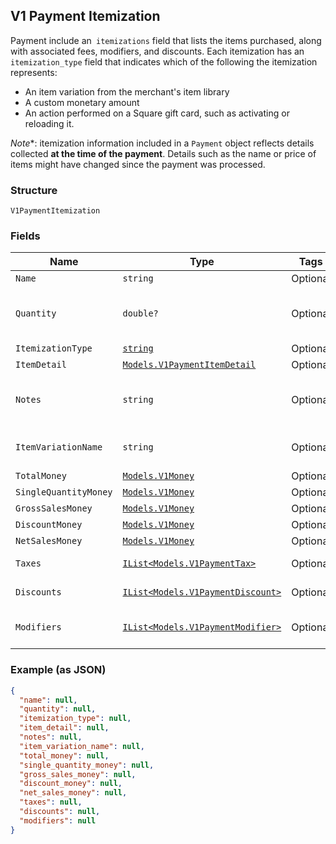 ## V1 Payment Itemization

Payment include an` itemizations` field that lists the items purchased,
along with associated fees, modifiers, and discounts. Each itemization has an
`itemization_type` field that indicates which of the following the itemization
represents:

<ul>
<li>An item variation from the merchant's item library</li>
<li>A custom monetary amount</li>
<li>
An action performed on a Square gift card, such as activating or
reloading it.
</li>
</ul>

*Note**: itemization information included in a `Payment` object reflects
details collected **at the time of the payment**. Details such as the name or
price of items might have changed since the payment was processed.

### Structure

`V1PaymentItemization`

### Fields

| Name | Type | Tags | Description |
|  --- | --- | --- | --- |
| `Name` | `string` | Optional | The item's name. |
| `Quantity` | `double?` | Optional | The quantity of the item purchased. This can be a decimal value. |
| `ItemizationType` | [`string`](/doc/models/v1-payment-itemization-itemization-type.md) | Optional | - |
| `ItemDetail` | [`Models.V1PaymentItemDetail`](/doc/models/v1-payment-item-detail.md) | Optional | V1PaymentItemDetail |
| `Notes` | `string` | Optional | Notes entered by the merchant about the item at the time of payment, if any. |
| `ItemVariationName` | `string` | Optional | The name of the item variation purchased, if any. |
| `TotalMoney` | [`Models.V1Money`](/doc/models/v1-money.md) | Optional | - |
| `SingleQuantityMoney` | [`Models.V1Money`](/doc/models/v1-money.md) | Optional | - |
| `GrossSalesMoney` | [`Models.V1Money`](/doc/models/v1-money.md) | Optional | - |
| `DiscountMoney` | [`Models.V1Money`](/doc/models/v1-money.md) | Optional | - |
| `NetSalesMoney` | [`Models.V1Money`](/doc/models/v1-money.md) | Optional | - |
| `Taxes` | [`IList<Models.V1PaymentTax>`](/doc/models/v1-payment-tax.md) | Optional | All taxes applied to this itemization. |
| `Discounts` | [`IList<Models.V1PaymentDiscount>`](/doc/models/v1-payment-discount.md) | Optional | All discounts applied to this itemization. |
| `Modifiers` | [`IList<Models.V1PaymentModifier>`](/doc/models/v1-payment-modifier.md) | Optional | All modifier options applied to this itemization. |

### Example (as JSON)

```json
{
  "name": null,
  "quantity": null,
  "itemization_type": null,
  "item_detail": null,
  "notes": null,
  "item_variation_name": null,
  "total_money": null,
  "single_quantity_money": null,
  "gross_sales_money": null,
  "discount_money": null,
  "net_sales_money": null,
  "taxes": null,
  "discounts": null,
  "modifiers": null
}
```

